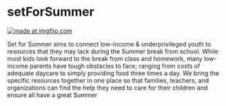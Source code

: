 # setForSummer
<a href="https://imgflip.com/i/2cxsh8"><img src="https://i.imgflip.com/2cxsh8.jpg" title="made at imgflip.com"/></a>

Set for Summer aims to connect low-income & underprivileged youth to resources that they may lack during the Summer break
from school. 
While most kids look forward to the break from class and homework, many low-income parents have tough obstacles to face; ranging from costs of adequate daycare to simply providing food three times a day.
We bring the specific resources together in one place so that families, teachers, and organizations can find the help they
need to care for their children and ensure all have a great Summer
